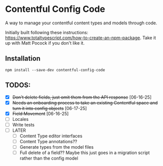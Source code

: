 # Contentful Config Code

A way to manage your contentful content types and models through code.

Initially built following these instructions: https://www.totaltypescript.com/how-to-create-an-npm-package.
Take it up with Matt Pocock if you don't like it.

## Installation

`npm install --save-dev contentful-config-code`

## TODOS:

- [x] ~~Don't delete fields, just omit them from the API response~~ [06-16-25]
- [x] ~~Needs an onboarding process to take an existing Contentful space and turn it into config objects~~ [06-17-25]
- [x] ~~Field Movement~~ [06-16-25]
- [ ] Locales
- [ ] Write tests
- [ ] LATER
  - [ ] Content Type editor interfaces
  - [ ] Content Type annotations??
  - [ ] Generate types from the model files
  - [ ] Full delete of a field?? Maybe this just goes in a migration script rather than the config model
